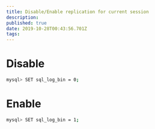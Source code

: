 ```yaml
---
title: Disable/Enable replication for current session
description: 
published: true
date: 2019-10-28T00:43:56.701Z
tags: 
---
```


# Disable

```sh
mysql> SET sql_log_bin = 0;
```

# Enable
```sh
mysql> SET sql_log_bin = 1;
```
